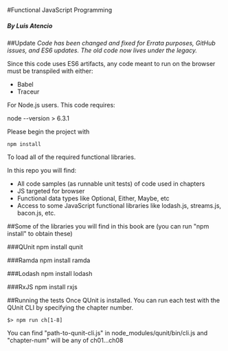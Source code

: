 #Functional JavaScript Programming
##### By Luis Atencio

##Update
*Code has been changed and fixed for Errata purposes, GitHub issues, and ES6 updates.*
*The old code now lives under the legacy.*

Since this code uses ES6 artifacts, any code meant to run on the browser must be transpiled with either:

* Babel
* Traceur

For Node.js users. This code requires:

node --version > 6.3.1

Please begin the project with

~~~
npm install
~~~

To load all of the required functional libraries.

In this repo you will find:

* All code samples (as runnable unit tests) of code used in chapters
* JS targeted for browser
* Functional data types like Optional, Either, Maybe, etc
* Access to some JavaScript functional libraries like lodash.js, streams.js, bacon.js, etc.

##Some of the libraries you will find in this book are  (you can run "npm install" to obtain these)

###QUnit
npm install qunit

###Ramda
npm install ramda

###Lodash
npm install lodash

###RxJS
npm install rxjs


##Running the tests
Once QUnit is installed. You can run each test with the QUnit CLI by specifying the chapter number.

~~~
$> npm run ch[1-8]
~~~

You can find "path-to-qunit-cli.js" in node_modules/qunit/bin/cli.js and "chapter-num" will be any of ch01...ch08
